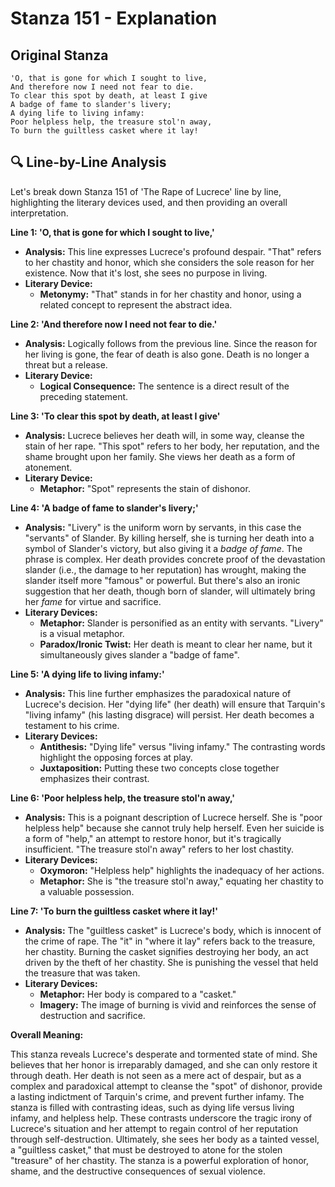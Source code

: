 # Stanza 151 - Explanation

## Original Stanza
```
'O, that is gone for which I sought to live,
And therefore now I need not fear to die.
To clear this spot by death, at least I give
A badge of fame to slander's livery;
A dying life to living infamy:
Poor helpless help, the treasure stol'n away,
To burn the guiltless casket where it lay!
```

## 🔍 Line-by-Line Analysis
Let's break down Stanza 151 of 'The Rape of Lucrece' line by line, highlighting the literary devices used, and then providing an overall interpretation.

**Line 1: 'O, that is gone for which I sought to live,'**

*   **Analysis:** This line expresses Lucrece's profound despair. "That" refers to her chastity and honor, which she considers the sole reason for her existence. Now that it's lost, she sees no purpose in living.
*   **Literary Device:**
    *   **Metonymy:** "That" stands in for her chastity and honor, using a related concept to represent the abstract idea.

**Line 2: 'And therefore now I need not fear to die.'**

*   **Analysis:** Logically follows from the previous line. Since the reason for her living is gone, the fear of death is also gone. Death is no longer a threat but a release.
*   **Literary Device:**
    *   **Logical Consequence:** The sentence is a direct result of the preceding statement.

**Line 3: 'To clear this spot by death, at least I give'**

*   **Analysis:** Lucrece believes her death will, in some way, cleanse the stain of her rape. "This spot" refers to her body, her reputation, and the shame brought upon her family. She views her death as a form of atonement.
*   **Literary Device:**
    *   **Metaphor:** "Spot" represents the stain of dishonor.

**Line 4: 'A badge of fame to slander's livery;'**

*   **Analysis:** "Livery" is the uniform worn by servants, in this case the "servants" of Slander. By killing herself, she is turning her death into a symbol of Slander's victory, but also giving it a *badge of fame*. The phrase is complex. Her death provides concrete proof of the devastation slander (i.e., the damage to her reputation) has wrought, making the slander itself more "famous" or powerful. But there's also an ironic suggestion that her death, though born of slander, will ultimately bring her *fame* for virtue and sacrifice.
*   **Literary Devices:**
    *   **Metaphor:** Slander is personified as an entity with servants. "Livery" is a visual metaphor.
    *   **Paradox/Ironic Twist:** Her death is meant to clear her name, but it simultaneously gives slander a "badge of fame".

**Line 5: 'A dying life to living infamy:'**

*   **Analysis:** This line further emphasizes the paradoxical nature of Lucrece's decision. Her "dying life" (her death) will ensure that Tarquin's "living infamy" (his lasting disgrace) will persist.  Her death becomes a testament to his crime.
*   **Literary Devices:**
    *   **Antithesis:** "Dying life" versus "living infamy." The contrasting words highlight the opposing forces at play.
    *   **Juxtaposition:** Putting these two concepts close together emphasizes their contrast.

**Line 6: 'Poor helpless help, the treasure stol'n away,'**

*   **Analysis:** This is a poignant description of Lucrece herself. She is "poor helpless help" because she cannot truly help herself. Even her suicide is a form of "help," an attempt to restore honor, but it's tragically insufficient. "The treasure stol'n away" refers to her lost chastity.
*   **Literary Devices:**
    *   **Oxymoron:** "Helpless help" highlights the inadequacy of her actions.
    *   **Metaphor:** She is "the treasure stol'n away," equating her chastity to a valuable possession.

**Line 7: 'To burn the guiltless casket where it lay!'**

*   **Analysis:** The "guiltless casket" is Lucrece's body, which is innocent of the crime of rape. The "it" in "where it lay" refers back to the treasure, her chastity. Burning the casket signifies destroying her body, an act driven by the theft of her chastity. She is punishing the vessel that held the treasure that was taken.
*   **Literary Devices:**
    *   **Metaphor:** Her body is compared to a "casket."
    *   **Imagery:** The image of burning is vivid and reinforces the sense of destruction and sacrifice.

**Overall Meaning:**

This stanza reveals Lucrece's desperate and tormented state of mind. She believes that her honor is irreparably damaged, and she can only restore it through death. Her death is not seen as a mere act of despair, but as a complex and paradoxical attempt to cleanse the "spot" of dishonor, provide a lasting indictment of Tarquin's crime, and prevent further infamy. The stanza is filled with contrasting ideas, such as dying life versus living infamy, and helpless help. These contrasts underscore the tragic irony of Lucrece's situation and her attempt to regain control of her reputation through self-destruction. Ultimately, she sees her body as a tainted vessel, a "guiltless casket," that must be destroyed to atone for the stolen "treasure" of her chastity. The stanza is a powerful exploration of honor, shame, and the destructive consequences of sexual violence.
